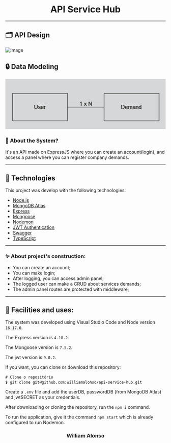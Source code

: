 <h1 align="center">
    API Service Hub
</h1>



---

</div>

## :card_index_dividers: API Design

![image](https://github.com/williamalonso/api-service-hub/assets/48453909/63d6a2f3-d327-4acb-8ed7-b33e122b6dd4)

## :lock: Data Modeling

<div align="start">
  <img src="/public/modelling.png" alt"schema system" title="schema system" width="600" />
</div>

### 🤔 About the System?

It's an API made on ExpressJS where you can create an account(login), and access a panel where you can register company demands.

---

## 🚀 Technologies

This project was develop with the following technologies:

- [Node.js](https://nodejs.org/en)
- [MongoDB Atlas](https://www.mongodb.com/atlas/database)
- [Express](https://expressjs.com/pt-br/)
- [Mongoose](https://mongoosejs.com)
- [Nodemon](https://nodemon.io)
- [JWT Authentication](https://jwt.io)
- [Swagger](https://swagger.io)
- [TypeScript](https://www.typescriptlang.org)

---

### ✨ About project's construction:

- You can create an account;
- You can make login;
- After logging, you can access admin panel;
- The logged user can make a CRUD about services demands;
- The admin panel routes are protected with middleware;

---

## 🙅 Facilities and uses:

The system was developed using Visual Studio Code and Node version `16.17.0`.

The Express version is `4.18.2`.

The Mongoose version is `7.5.2`.

The jwt version is `9.0.2`.

If you want, you can clone or download this repository:

```
# Clone o repositório
$ git clone git@github.com:williamalonso/api-service-hub.git
```

Create a `.env` file and add the userDB, passwordDB (from MongoDB Atlas) and jwtSECRET as your credentials.

After downloading or cloning the repository, run the `npm i` command.

To run the application, give it the command `npm start` which is already configured to run Nodemon.

<h3 align="center">William Alonso</h3>
